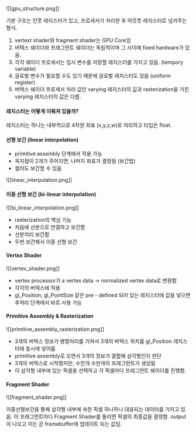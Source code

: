 
![[gpu_structure.png]]

기본 구조는 인풋 레지스터가 있고, 프로세서가 처리한 후 아웃풋 레지스터로 넘겨주는 형식.

1. vertext shader와 fragment shader는 GPU Core임
2. 버텍스 쉐이더와 프래그먼트 쉐이더는 독립적이며 그 사이에 fixed hardware가 있음.
3. 각각 쉐이더 프로세서는 임시 변수를 저장할 레지스터를 가지고 있음. (tempory variable)
4. 글로벌 변수가 필요할 수도 있기 때문에 글로벌 레지스터도 있음 (uniform register)
5. 버텍스 쉐이더 프로세서 처리 값인 varying 레지스터의 값과 rasterization을 거친 varying 레지스터의 값은 다름.

#### 레지스터는 어떻게 이뤄져 있을까?

레지스터는 하나는 내부적으로 4차원 좌표 (x,y,z,w)로 처리하고 타입은 float.

#### 선형 보간 (linear interpolation)

* primitive assembly 단계에서 적용 가능
* 꼭지점이 2개가 주어지면, 나머지 좌표가 결정됨 (보간법)
* 컬러도 보간할 수 있음

![[linear_interpolation.png]]

#### 이중 선형 보간 (bi-linear interpolation)


![[bi_linear_interpolation.png]]
* rasterization의 핵심 기능
* 처음에 선분으로 연결하고 보간함
* 선분끼리 보간함
* 두번 보간해서 이중 선형 보간



#### Vertex Shader

![[vertex_shader.png]]

* vertex processor가 a vertex data -> normalized vertex data로 변환함
* 각각의 버텍스에 적용
* gl_Position, gl_PointSize 같은 pre - defined 되어 있는 레지스터에 값을 넣으면 후처리 단계에서 바로 사용 가능
#### Primitive Assembly & Rasterization

![[primitive_assembly_rasterization.png]]


* 3개의 버텍스 정보가 병렬처리를 거쳐서 3개의 버텍스 위치를 gl_Position 레지스터에 동시에 넣어줌
* primitive assembly로 오면서 3개의 정보가 결합해 삼각형인지 판단
* 3개의 버텍스로 시작했지만, 수천개 수만개의 프래그먼트가 생성됨
* 이 삼각형 내부에 있는 픽셀을 선택하고 각 픽셀마다 프레그먼트 쉐이더를 진행함.



#### Fragment Shader
 ![[fragment_shader.png]]

이중선형보간을 통해 삼각형 내부에 속한 픽셀 하나하나 대응되는 데이터를 가지고 있음.
이 프래그먼트마다 Fragment Shader를 돌리면 픽셀의 최종값을 결정함. output이 나오고 이는 곧 framebuffer에 업데이트 되는 값임.